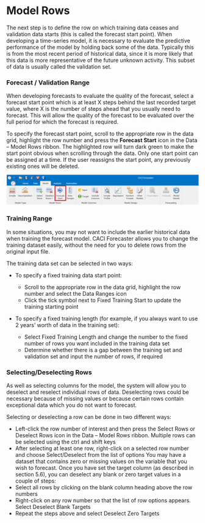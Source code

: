 

# Model Rows

The next step is to define the row on which training data ceases and validation data starts (this is called the forecast start point).  When developing a time-series model, it is necessary to evaluate the predictive performance of the model by holding back some of the data.  Typically this is from the most recent period of historical data, since it is more likely that this data is more representative of the future unknown activity.  This subset of data is usually called the validation set.

### Forecast / Validation Range
When developing forecasts to evaluate the quality of the forecast, select a forecast start point which is at least X steps behind the last recorded target value, where X is the number of steps ahead that you usually need to forecast.  This will allow the quality of the forecast to be evaluated over the full period for which the forecast is required.

To specify the forecast start point, scroll to the appropriate row in the data grid, highlight the row number and press the **Forecast Start** icon in the Data – Model Rows ribbon.  The highlighted row will turn dark green to make the start point obvious when scrolling through the data.  Only one start point can be assigned at a time.  If the user reassigns the start point, any previously existing ones will be deleted.

![Forecast Start](imgs/ModelRows_ForecastStart.png)

<!-- You now need to define how many rows are included in the validation set.  This can be done by selecting the Data Ranges icon in the Data – Model Rows ribbon and then updating the Forecast Length.  If you want to set the validation set to run until the end of the data set, type in a very large number (e.g. 99999).  The application will automatically change this to the exact number of rows between the forecast start and end point. -->
  


### Training Range
In some situations, you may not want to include the earlier historical data when training the forecast model.  CACI Forecaster allows you to change the training dataset easily, without the need for you to delete rows from the original input file.

The training data set can be selected in two ways:

- To specify a fixed training data start point:
    - Scroll to the appropriate row in the data grid, highlight the row number and select the Data Ranges icon
    - Click the tick symbol next to Fixed Training Start to update the training starting point

- To specify a fixed training length (for example, if you always want to use 2 years’ worth of data in the training set):
    - Select Fixed Training Length and change the number to the fixed number of rows you want included in the training data set
    - Determine whether there is a gap between the training set and validation set and input the number of rows, if required


### Selecting/Deselecting Rows
As well as selecting columns for the model, the system will allow you to deselect and reselect individual rows of data.  Deselecting rows could be necessary because of missing values or because certain rows contain exceptional data which you do not want to forecast.  


<!-- #### Selecting/deselecting specific rows -->
Selecting or deselecting a row can be done in two different ways:
-	Left-click the row number of interest and then press the Select Rows or Deselect Rows icon in the Data – Model Rows ribbon.  Multiple rows can be selected using the ctrl and shift keys
-	After selecting at least one row, right-click on a selected row number and choose Select/Deselect from the list of options
You may have a dataset that contains zero or missing values on the variable that you wish to forecast.  Once you have set the target column (as described in section 5.6), you can deselect any blank or zero target values in a couple of steps:
-	Select all rows by clicking on the blank column heading above the row numbers
-	Right-click on any row number so that the list of row options appears.  Select Deselect Blank Targets
-	Repeat the steps above and select Deselect Zero Targets
